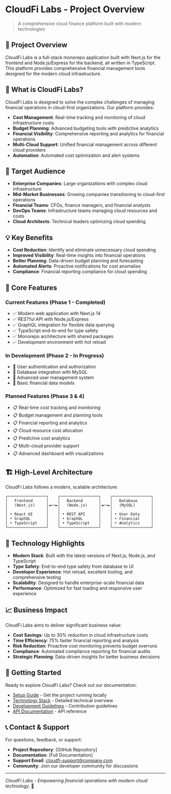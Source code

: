 # CloudFi Labs - Project Overview

> A comprehensive cloud finance platform built with modern technologies

## 🚀 Project Overview

CloudFi Labs is a full-stack monorepo application built with Next.js for the frontend and Node.js/Express for the backend, all written in TypeScript. This platform provides comprehensive financial management tools designed for the modern cloud infrastructure.

## 🎯 What is CloudFi Labs?

CloudFi Labs is designed to solve the complex challenges of managing financial operations in cloud-first organizations. Our platform provides:

- **Cost Management**: Real-time tracking and monitoring of cloud infrastructure costs
- **Budget Planning**: Advanced budgeting tools with predictive analytics
- **Financial Visibility**: Comprehensive reporting and analytics for financial operations
- **Multi-Cloud Support**: Unified financial management across different cloud providers
- **Automation**: Automated cost optimization and alert systems

## 🏢 Target Audience

- **Enterprise Companies**: Large organizations with complex cloud infrastructure
- **Mid-Market Businesses**: Growing companies transitioning to cloud-first operations
- **Financial Teams**: CFOs, finance managers, and financial analysts
- **DevOps Teams**: Infrastructure teams managing cloud resources and costs
- **Cloud Architects**: Technical leaders optimizing cloud spending

## 💡 Key Benefits

- **Cost Reduction**: Identify and eliminate unnecessary cloud spending
- **Improved Visibility**: Real-time insights into financial operations
- **Better Planning**: Data-driven budget planning and forecasting
- **Automated Alerts**: Proactive notifications for cost anomalies
- **Compliance**: Financial reporting compliance for cloud spending

## 🎪 Core Features

### Current Features (Phase 1 - Completed)
- ✅ Modern web application with Next.js 14
- ✅ RESTful API with Node.js/Express
- ✅ GraphQL integration for flexible data querying
- ✅ TypeScript end-to-end for type safety
- ✅ Monorepo architecture with shared packages
- ✅ Development environment with hot reload

### In Development (Phase 2 - In Progress)
- 🔄 User authentication and authorization
- 🔄 Database integration with MySQL
- 🔄 Advanced user management system
- 🔄 Basic financial data models

### Planned Features (Phase 3 & 4)
- 📋 Real-time cost tracking and monitoring
- 📋 Budget management and planning tools
- 📋 Financial reporting and analytics
- 📋 Cloud resource cost allocation
- 📋 Predictive cost analytics
- 📋 Multi-cloud provider support
- 📋 Advanced dashboard with visualizations

## 🏗️ High-Level Architecture

CloudFi Labs follows a modern, scalable architecture:

```
┌─────────────────┐    ┌─────────────────┐    ┌─────────────────┐
│   Frontend      │    │   Backend       │    │   Database      │
│   (Next.js)     │◄──►│   (Node.js)     │◄──►│   (MySQL)       │
│                 │    │                 │    │                 │
│ • React UI      │    │ • REST API      │    │ • User Data     │
│ • GraphQL       │    │ • GraphQL       │    │ • Financial     │
│ • TypeScript    │    │ • TypeScript    │    │ • Analytics     │
└─────────────────┘    └─────────────────┘    └─────────────────┘
```

## 🌟 Technology Highlights

- **Modern Stack**: Built with the latest versions of Next.js, Node.js, and TypeScript
- **Type Safety**: End-to-end type safety from database to UI
- **Developer Experience**: Hot reload, excellent tooling, and comprehensive testing
- **Scalability**: Designed to handle enterprise-scale financial data
- **Performance**: Optimized for fast loading and responsive user experience

## 📈 Business Impact

CloudFi Labs aims to deliver significant business value:

- **Cost Savings**: Up to 30% reduction in cloud infrastructure costs
- **Time Efficiency**: 75% faster financial reporting and analysis
- **Risk Reduction**: Proactive cost monitoring prevents budget overruns
- **Compliance**: Automated compliance reporting for financial audits
- **Strategic Planning**: Data-driven insights for better business decisions

## 🚀 Getting Started

Ready to explore CloudFi Labs? Check out our documentation:

- [Setup Guide](./setup-guide.md) - Get the project running locally
- [Technology Stack](./technology-stack.md) - Detailed technical overview
- [Development Guidelines](./development-guidelines.md) - Contribution guidelines
- [API Documentation](./api-documentation.md) - API reference

## 📞 Contact & Support

For questions, feedback, or support:

- **Project Repository**: [GitHub Repository]
- **Documentation**: [Full Documentation]
- **Support Email**: cloudfi-support@company.com
- **Community**: Join our developer community for discussions

---

*CloudFi Labs - Empowering financial operations with modern cloud technology.* 🚀